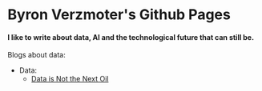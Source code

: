 # Byron Verzmoter's Github Pages
#### I like to write about data, AI and the technological future that can still be.
Blogs about data:
- Data:
    - [Data is Not the Next Oil](https://byronverz.github.io/byronverz.github.io/Data/Data_is_Not_the_Next_Oil.html)